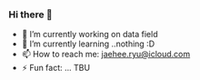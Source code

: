 ### Hi there 👋

- 🔭 I’m currently working on data field
- 🌱 I’m currently learning ..nothing :D 
- 📫 How to reach me: jaehee.ryu@icloud.com
- ⚡ Fun fact: ... TBU

